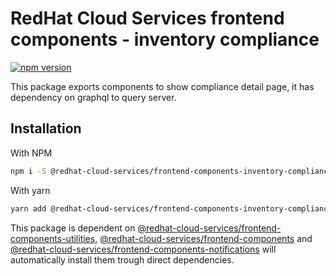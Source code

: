 # RedHat Cloud Services frontend components - inventory compliance
[![npm version](https://badge.fury.io/js/%40redhat-cloud-services%2Ffrontend-components-inventory-compliance.svg)](https://badge.fury.io/js/%40redhat-cloud-services%2Ffrontend-components-inventory-compliance)

This package exports components to show compliance detail page, it has dependency on graphql to query server.

## Installation
With NPM
```bash
npm i -S @redhat-cloud-services/frontend-components-inventory-compliance
```

With yarn
```bash
yarn add @redhat-cloud-services/frontend-components-inventory-compliance
```

This package is dependent on [@redhat-cloud-services/frontend-components-utilities](https://www.npmjs.com/package/@redhat-cloud-services/frontend-components-utilities), [@redhat-cloud-services/frontend-components](https://www.npmjs.com/package/@redhat-cloud-services/frontend-components) and [@redhat-cloud-services/frontend-components-notifications](@redhat-cloud-services/frontend-components-notifications) will automatically install them trough direct dependencies.
